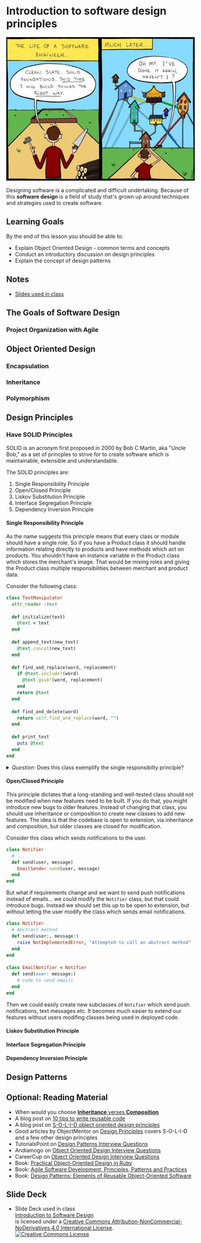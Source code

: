 # Introduction to software design principles

![life of a software engineer](images/software-eng.jpg)

<!--  Image from https://www.geeksaresexy.net/2015/03/14/the-life-of-a-software-engineer-comic/ -->

Designing software is a complicated and difficult undertaking.  Because of this **software design** is a field of study that's grown up around techniques and strategies used to create software.  

## Learning Goals

By the end of this lesson you should be able to:

* Explain Object Oriented Design - common terms and concepts
* Conduct an introductory discussion on design principles
* Explain the concept of design patterns

## Notes

* [Slides used in class](https://docs.google.com/presentation/d/1D6X9J-4Jk5RZzoPjSCvOPP1DBb67i3eM55LIJyTluPw/edit#slide=id.p1)

## The Goals of Software Design

### Project Organization with Agile

## Object Oriented Design



### Encapsulation

### Inheritance

### Polymorphism

## Design Principles

### Have SOLID Principles

SOLID is an acronym first proposed in 2000 by Bob C Martin, aka "Uncle Bob," as a set of princples to strive for to create software which is maintainable, extensible and understandable.

The SOLID principles are:

1. Single Responsibility Principle
1. Open/Closed Principle
1. Liskov Substitution Principle
1. Interface Segregation Principle
1. Dependency Inversion Principle

#### Single Responsibility Principle

As the name suggests this principle means that every class or module should have a single role.  So if you have a Product class it should handle information relating directly to products and have methods which act on products.  You shouldn't have an instance variable in the Product class which stores the merchant's  image.  That would be mixing roles and giving the Product class multiple responsibilities between merchant and product data.

Consider the following class:

```ruby
class TextManipulator
  attr_reader :text

  def initialize(text) 
    @text = text
  end

  def append_text(new_text)
    @text.concat(new_text)
  end

  def find_and_replace(word, replacement)
    if @text.include?(word)
      @text.gsub!(word, replacement)
    end
    return @text
  end

  def find_and_delete(word)
    return self.find_and_replace(word, "")
  end

  def print_text
    puts @text
  end
end
```

<details>
  <summary><em>Question:</em> Does this class exemplify the single responsibilty principle?</summary>

No!  This class mixes manipulating the text and printing the text out.  It's mixing display and data manipulation.

Instead we could create a `TextPrinter` class which might have a `TextManipulator` object as an instance variable, and handles the display of the text.

</details>


#### Open/Closed Principle

This principle dictates that a long-standing and well-tested class should not be modified when new features need to be built.  If you do that, you might introduce new bugs to older features.  Instead of changing that class, you should use inheritance or composition to create new classes to add new features.  The idea is that the codebase is open to extension, via inheritance and composition, but older classes are closed for modification.

Consider this class which sends notifications to the user.

```ruby
class Notifier
  # ...
  def send(user, message)
    EmailSender.send(user, message)
  end
end
```

But what if requirements change and we want to send push notifications instead of emails... we could modify the `Notifier` class, but that could introduce bugs.  Instead we should set this up to be open to extension, but without letting the user modify the class which sends email notifications.

```ruby
class Notifier
  # Abstract method
  def send(user:, message:)
    raise NotImplementedError, "Attempted to call an abstract method"
  end
end

class EmailNotifier < Notifier
  def send(user: message:)
    # code to send emails
  end
end
```

Then we could easily create new subclasses of `Notifier` which send push notifications, text messages etc.  It becomes much easier to extend our features without users modifing classes being used in deployed code.  

#### Liskov Substitution Principle

#### Interface Segregation Principle

#### Dependency Inversion Principle

## Design Patterns

## Optional: Reading Material

* When would you choose [**Inheritance** verses **Composition**](https://www.thoughtworks.com/insights/blog/composition-vs-inheritance-how-choose)
* A blog post on [10 tips to write reusable code](http://hoskinator.blogspot.com/2006/06/10-tips-on-writing-reusable-code.html)
* A blog post on [S-O-L-I-D object oriented design principles](https://scotch.io/bar-talk/s-o-l-i-d-the-first-five-principles-of-object-oriented-design)
* Good articles by ObjectMentor on [Design Principles](http://web.archive.org/web/20060908022742/http://www.objectmentor.com:80/resources/listArticles?key=topic&topic=Design%20Principles) covers S-O-L-I-D and a few other design principles
* TutorialsPoint on [Design Patterns Interview Questions](https://www.tutorialspoint.com/design_pattern/design_pattern_interview_questions.htm)
* Andiamogo on [Object Oriented Design Interview Questions](http://www.andiamogo.com/S-OOD.pdf)
* CareerCup on [Object Oriented Design Interview Questions](https://www.careercup.com/page?pid=object-oriented-design-interview-questions)
* Book: [Practical Object-Oriented Design in Ruby](https://www.amazon.com/Practical-Object-Oriented-Design-Ruby-Addison-Wesley/dp/0321721330)
* Book: [Agile Software Development, Principles, Patterns and Practices](https://www.amazon.com/Software-Development-Principles-Patterns-Practices/dp/0135974445)
* Book: [Design Patterns: Elements of Reusable Object-Oriented Software](https://www.amazon.com/Design-Patterns-Elements-Reusable-Object-Oriented/dp/0201633612)

## Slide Deck
+ Slide Deck used in class</br>
<span xmlns:dct="http://purl.org/dc/terms/" property="dct:title"><a href="https://drive.google.com/open?id=1g3Om6RoHXcZUK8R1iE86qtEh-27zlz7Z">Introduction to Software Design</a></span></br>
is licensed under a <a rel="license" href="http://creativecommons.org/licenses/by-nc-nd/4.0/">Creative Commons Attribution-NonCommercial-NoDerivatives 4.0 International License</a>.</br>
<a rel="license" href="http://creativecommons.org/licenses/by-nc-nd/4.0/"><img alt="Creative Commons License" style="border-width:0" src="https://i.creativecommons.org/l/by-nc-nd/4.0/88x31.png" /></a>
